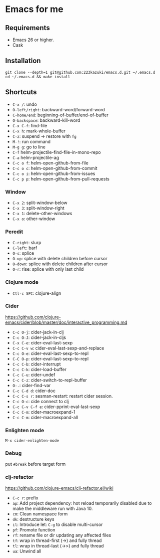 # Emacs for me

## Requirements

* Emacs 26 or higher.
* Cask

## Installation

```
git clone --depth=1 git@github.com:223kazuki/emacs.d.git ~/.emacs.d
cd ~/.emacs.d && make install
```

## Shortcuts

* `C-x /`: undo
* `O-left/right`:  backward-word/forward-word
* `C-home/end`: beginning-of-buffer/end-of-buffer
* `O-backspace`: backward-kill-word
* `C-x C-f`: find-file
* `C-x h`: mark-whole-buffer
* `C-z`: suspend -> restore with `fg`
* `M-!`: run command
* `M-g g`: go to line
* `C-f` helm-projectile-find-file-in-mono-repo
* `C-a` helm-projectile-ag
* `C-c o f`: helm-open-github-from-file
* `C-c o c`: helm-open-github-from-commit
* `C-c o i`: helm-open-github-from-issues
* `C-c p p`: helm-open-github-from-pull-requests

### Window

* `C-x 2`: split-window-below
* `C-x 3`: split-window-right
* `C-x 1`: delete-other-windows
* `C-x o`: other-window


### Peredit

* `C-right`: slurp
* `C-left`: barf
* `O-s`: splice
* `O-up`: splice with delete children before cursor
* `O-down`: splice with delete children after cursor
* `O-r`: rise: splice with only last child	

### Clojure mode

* `Ctl-c SPC`: clojure-align

### Cider
https://github.com/clojure-emacs/cider/blob/master/doc/interactive_programming.md

* `C-c O-j`: cider-jack-in-clj
* `C-c O-J`: cider-jack-in-cljs
* `C-x C-e`: cider-eval-last-sexp
* `C-c C-v w`: cider-eval-last-sexp-and-replace
* `C-c O-e`: cider-eval-last-sexp-to-repl
* `C-C O-p`: cider-eval-last-sexp-to-repl
* `C-c C-b`: cider-interrupt
* `C-c C-k`: cider-load-buffer
* `C-c C-u`: cider-undef
* `C-c C-z`: cider-switch-to-repl-buffer
* `O-.`: cider-find-var
* `C-c C-d d`: cider-doc
* `C-c C-s r`: sesman-restart: restart cider session.
* `C-c O-c`: cide connect to clj
* `C-c C-v C-f e`: cider-pprint-eval-last-sexp
* `C-c C-m`: cider-macroexpand-1
* `C-c C-m`: cider-macroexpand-all

### Enlighten mode

```M-x cider-enlighten-mode```

### Debug

put `#break` before target form

### clj-refactor
https://github.com/clojure-emacs/clj-refactor.el/wiki

* `C-c r`: prefix
* `ap`: Add project dependency: hot reload temporarily disabled due to make the middleware run with Java 10.
* `cm`: Clean namespace form
* `dk`: destructure keys
* `il`: Introduce let: `C-g` to disable multi-cursor
* `pf`: Promote function
* `rf`: rename file or dir updating any affected files
* `tf`: wrap in thread-first (->) and fully thread
* `tl`: wrap in thread-last (->>) and fully thread
* `ua`: Unwind all